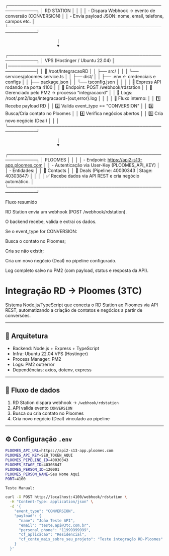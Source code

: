 ┌───────────────────────────────────────────────────────────┐
│                        RD STATION                         │
│                                                           │
│  - Dispara Webhook → evento de conversão (CONVERSION)      │
│  - Envia payload JSON: nome, email, telefone, campos etc.  │
└───────────────────────────────────────────────────────────┘


                           │
                           ▼
┌───────────────────────────────────────────────────────────┐
│                VPS (Hostinger / Ubuntu 22.04)             │
│───────────────────────────────────────────────────────────│
│  📁 /root/IntegracaoRD                                    │
│  ├── src/                                                 │
│  │   └── services/ploomes.service.ts                      │
│  ├── dist/                                                │
│  ├── .env  ← credenciais e configs                        │
│  ├── package.json                                         │
│  └── tsconfig.json                                        │
│                                                           │
│  🔹 Express API rodando na porta 4100                     │
│  🔹 Endpoint: POST /webhook/rdstation                     │
│  🔹 Gerenciado pelo PM2 → processo “integracaord”         │
│  🔹 Logs: /root/.pm2/logs/integracaord-{out,error}.log    │
│                                                           │
│  🔹 Fluxo interno:                                        │
│     1️⃣ Recebe payload RD                                 │
│     2️⃣ Valida event_type == "CONVERSION"                 │
│     3️⃣ Busca/Cria contato no Ploomes                     │
│     4️⃣ Verifica negócios abertos                         │
│     5️⃣ Cria novo negócio (Deal)                          │
│                                                           │
└───────────────────────────────────────────────────────────┘


                           │
                           ▼
┌───────────────────────────────────────────────────────────┐
│                          PLOOMES                          │
│                                                           │
│  - Endpoint: https://api2-s13-app.ploomes.com             │
│  - Autenticação via User-Key (PLOOMES_API_KEY)            │
│  - Entidades:                                             │
│     🔹 Contacts                                            │
│     🔹 Deals (Pipeline: 40030343 | Stage: 40303847)       │
│                                                           │
│  ✅ Recebe dados via API REST e cria negócio automático.   │
└───────────────────────────────────────────────────────────┘

Fluxo resumido

RD Station envia um webhook (POST /webhook/rdstation).

O backend recebe, valida e extrai os dados.

Se o event_type for CONVERSION:

Busca o contato no Ploomes;

Cria se não existir;

Cria um novo negócio (Deal) no pipeline configurado.

Log completo salvo no PM2 (com payload, status e resposta da API).

# Integração RD → Ploomes (3TC)

Sistema Node.js/TypeScript que conecta o RD Station ao Ploomes via API REST,
automatizando a criação de contatos e negócios a partir de conversões.

---

## 🚀 Arquitetura

- Backend: Node.js + Express + TypeScript
- Infra: Ubuntu 22.04 VPS (Hostinger)
- Process Manager: PM2
- Logs: PM2 out/error
- Dependências: axios, dotenv, express

---

## 🔗 Fluxo de dados

1. RD Station dispara webhook → `/webhook/rdstation`
2. API valida evento `CONVERSION`
3. Busca ou cria contato no Ploomes
4. Cria novo negócio (Deal) vinculado ao pipeline

---

## ⚙️ Configuração `.env`

```bash
PLOOMES_API_URL=https://api2-s13-app.ploomes.com
PLOOMES_API_KEY=SEU_TOKEN_AQUI
PLOOMES_PIPELINE_ID=40030343
PLOOMES_STAGE_ID=40303847
PLOOMES_PERSON_ID=120001
PLOOMES_PERSON_NAME=Seu Nome Aqui
PORT=4100

Teste Manual:

curl -X POST http://localhost:4100/webhook/rdstation \
  -H "Content-Type: application/json" \
  -d '{
    "event_type": "CONVERSION",
    "payload": {
      "name": "João Teste API",
      "email": "teste.api@3tc.com.br",
      "personal_phone": "11999999999",
      "cf_aplicacao": "Residencial",
      "cf_conte_mais_sobre_seu_projeto": "Teste integração RD-Ploomes"
    }
  }'
